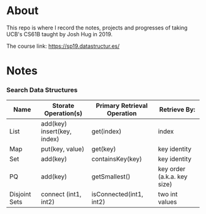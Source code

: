 # About

This repo is where I record the notes, projects and progresses of taking UCB's CS61B taught by Josh Hug in 2019. 

The course link: https://sp19.datastructur.es/

# Notes

### Search Data Structures

| Name          | Storate Operation(s)           | Primary Retrieval Operation  | Retrieve By:                |
| ------------- |--------------------------------| -----------------------------|-----------------------------|
| List          | add(key)<br />insert(key, index)| get(index)                 | index                     |
| Map           | put(key, value)                | get(key)                     | key identity                |
| Set           | add(key)                       | containsKey(key)             | key identity                |
| PQ            | add(key)                       | getSmallest()                | key order (a.k.a. key size) |
| Disjoint Sets | connect (int1, int2)           | isConnected(int1, int2)      | two int values              |

